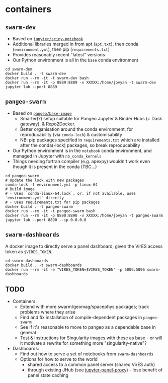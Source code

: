 # containers

## `swarm-dev`

- Based on [`jupyter/scipy-notebook`](https://jupyter-docker-stacks.readthedocs.io/en/latest/using/selecting.html#jupyter-scipy-notebook)
- Additional libraries merged in from apt (`apt.txt`), then conda (`environment.yml`), then pip (`requirements.txt`)
- Provides reasonably recent "latest" versions
- Our Python environment is all in the `base` conda environment

```
cd swarm-dem
docker build . -t swarm-dev
docker run --rm -it -t swarm-dev bash
docker run --rm -it -p 8889:8889 -v XXXXX:/home/jovyan -t swarm-dev jupyter lab --port 8889
```

## `pangeo-swarm`

- Based on [`pangeo/base-image`](https://github.com/pangeo-data/pangeo-docker-images)
    - Smarter(?) setup suitable for Pangeo Jupyter & Binder Hubs (+ Dask gateway), & Repo2Docker.  
    - Better organisation around the conda environment, for reproducability (via `conda-lock`) & customisability  
    - NB: pip packages specified in `requirements.txt` which are installed after the conda(-lock) packages, so break reproducability
- Our Python environment is in the `notebook` conda environment, and managed in Jupyter with `nb_conda_kernels`
- Things needing fortran compiler (e.g. apexpy) wouldn't work even though it is present in the conda  (TBC...)

```
cd pangeo-swarm
# Update the lock with new packages
conda-lock -f environment.yml -p linux-64
# Build image
# - Uses `conda-linux-64.lock`, or, if not available, uses `environment.yml` directly
# - Uses requirements.txt for pip packages
docker build . -t pangeo-swarm
docker run --rm -it -t pangeo-swarm bash
docker run --rm -it -p 8890:8890 -v XXXXX:/home/jovyan -t pangeo-swarm jupyter lab --port 8890 --ip 0.0.0.0
```

## `swarm-dashboards`

A docker image to directly serve a panel dashboard, given the VirES access token as `$VIRES_TOKEN`.
```
cd swarm-dashboards
docker build . -t swarm-dashboards
docker run --rm -it -e "VIRES_TOKEN=$VIRES_TOKEN" -p 5006:5006 swarm-dashboards
```

## TODO

- Containers:
    - Extend with more swarm/geomag/spacephys packages; track problems where they arise
    - Find and fix installation of compile-dependent packages in `pangeo-swarm`
    - See if it's reasonable to move to pangeo as a dependable base in general
    - Test & instructions for Singularity images with these as base - or will it motivate a rewrite for something more "singularity-native"?
- Dashboards:
    - Find out how to serve a set of notebooks from `swarm-dashboards`
    - Options for how to serve to the world
      - shared access to a common panel server (shared VirES auth)
      - through existing JHub (see [jupyter-panel-proxy](https://github.com/holoviz/jupyter-panel-proxy)) - lose benefit of panel state caching